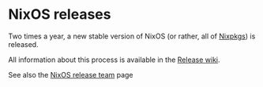 # NixOS releases

Two times a year, a new stable version of NixOS (or rather, all of [Nixpkgs](https://github.com/nixos/nixpkgs/)) is released.

All information about this process is available in the [Release wiki](https://nixos.github.io/release-wiki/).

See also the [NixOS release team](https://nixos.org/community/teams/nixos-release/) page
